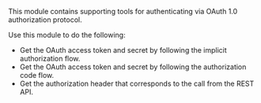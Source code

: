 This module contains supporting tools for authenticating via OAuth 1.0 authorization protocol.

Use this module to do the following:

- Get the OAuth access token and secret by following the implicit authorization flow.
- Get the OAuth access token and secret by following the authorization code flow.
- Get the authorization header that corresponds to the call from the REST API.

